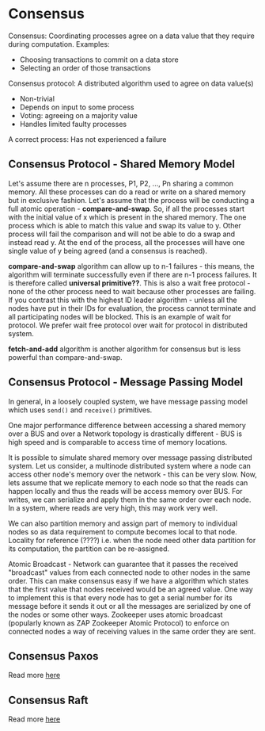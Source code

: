 # Consensus
Consensus: Coordinating processes agree on a data value that they require during computation. Examples:
* Choosing transactions to commit on a data store
* Selecting an order of those transactions

Consensus protocol: A distributed algorithm used to agree on data value(s)
* Non-trivial
* Depends on input to some process
* Voting: agreeing on a majority value
* Handles limited faulty processes

A correct process: Has not experienced a failure

## Consensus Protocol - Shared Memory Model

Let's assume there are n processes, P1, P2, ..., Pn sharing a common memory. All these processes can do a read or write on a shared memory but in exclusive fashion. Let's assume that the process will be conducting a full atomic operation - **compare-and-swap**. So, if all the processes start with the initial value of x which is present in the shared memory. The one process which is able to match this value and swap its value to y. Other process will fail the comparison and will not be able to do a swap and instead read y. At the end of the process, all the processes will have one single value of y being agreed (and a consensus is reached).

**compare-and-swap** algorithm can allow up to n-1 failures - this means, the algorithm will terminate successfully even if there are n-1 process failures. It is therefore called **universal primitive??**. This is also a wait free protocol - none of the other process need to wait because other processes are failing. If you contrast this with the highest ID leader algorithm - unless all the nodes have put in their IDs for evaluation, the process cannot terminate and all participating nodes will be blocked. This is an example of wait for protocol. We prefer wait free protocol over wait for protocol in distributed system.

**fetch-and-add** algorithm is another algorithm for consensus but is less powerful than compare-and-swap.

## Consensus Protocol - Message Passing Model

In general, in a loosely coupled system, we have message passing model which uses ```send()``` and ```receive()``` primitives.

One major performance difference between accessing a shared memory over a BUS and over a Network topology is drastically different - BUS is high speed and is comparable to access time of memory locations. 

It is possible to simulate shared memory over message passing distributed system. Let us consider, a multinode distributed system where a node can access other node's memory over the network - this can be very slow. Now, lets assume that we replicate memory to each node so that the reads can happen locally and thus the reads will be access memory over BUS.  For writes, we can serialize and apply them in the same order over each node. In a system, where reads are very high, this may work very well.

We can also partition memory and assign part of memory to individual nodes so as data requirement to compute becomes local to that node. Locality for reference (????) i.e. when the node need other data partition for its computation, the partition can be re-assigned.

Atomic Broadcast - Network can guarantee that it passes the received "broadcast" values from each connected node to other nodes in the same order. This can make consensus easy if we have a algorithm which states that the first value that nodes received would be an agreed value. One way to implement this is that every node has to get a serial number for its message before it sends it out or all the messages are serialized by one of the nodes or some other ways. Zookeeper uses atomic broadcast (popularly known as ZAP Zookeeper Atomic Protocol) to enforce on connected nodes a way of receiving values in the same order they are sent.

## Consensus Paxos

Read more [here](consensus-paxos.md)

## Consensus Raft

Read more [here](consensus-raft.md)